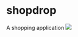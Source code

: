# shopdrop
A shopping application
<img src="https://thumbs.dreamstime.com/z/kiss-finger-44717971.jpg">
